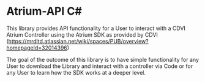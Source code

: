 # Atrium-API C#

This library provides API functionality for a User to interact with a CDVI Atrium Controller using the Atrium SDK as provided by CDVI (https://mrdltd.atlassian.net/wiki/spaces/PUB/overview?homepageId=32014396)

The goal of the outcome of this library is to have simple functionality for any User to download the Library and interact with a controller via Code or for any User to learn how the SDK works at a deeper level.
